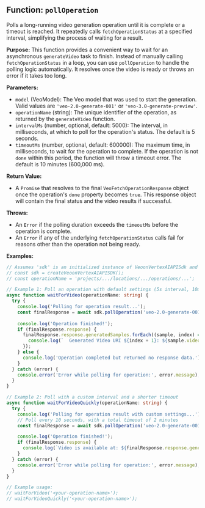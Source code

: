## Function: `pollOperation`

Polls a long-running video generation operation until it is complete or a timeout is reached. It repeatedly calls `fetchOperationStatus` at a specified interval, simplifying the process of waiting for a result.

**Purpose:**
This function provides a convenient way to wait for an asynchronous `generateVideo` task to finish. Instead of manually calling `fetchOperationStatus` in a loop, you can use `pollOperation` to handle the polling logic automatically. It resolves once the video is ready or throws an error if it takes too long.

**Parameters:**
- `model` (VeoModel): The Veo model that was used to start the generation. Valid values are `'veo-2.0-generate-001'` or `'veo-3.0-generate-preview'`.
- `operationName` (string): The unique identifier of the operation, as returned by the `generateVideo` function.
- `intervalMs` (number, optional, default: 5000): The interval, in milliseconds, at which to poll for the operation's status. The default is 5 seconds.
- `timeoutMs` (number, optional, default: 600000): The maximum time, in milliseconds, to wait for the operation to complete. If the operation is not `done` within this period, the function will throw a timeout error. The default is 10 minutes (600,000 ms).

**Return Value:**
- A `Promise` that resolves to the final `VeoFetchOperationResponse` object once the operation's `done` property becomes `true`. This response object will contain the final status and the video results if successful.

**Throws:**
- An `Error` if the polling duration exceeds the `timeoutMs` before the operation is complete.
- An `Error` if any of the underlying `fetchOperationStatus` calls fail for reasons other than the operation not being ready.

**Examples:**

```typescript
// Assumes 'sdk' is an initialized instance of VeoonVertexAIAPISdk and 'operationName' is a valid string from a generateVideo call.
// const sdk = createVeoonVertexAIAPISDK();
// const operationName = 'projects/.../locations/.../operations/...';

// Example 1: Poll an operation with default settings (5s interval, 10min timeout)
async function waitForVideo(operationName: string) {
  try {
    console.log('Polling for operation result...');
    const finalResponse = await sdk.pollOperation('veo-2.0-generate-001', operationName);
    
    console.log('Operation finished!');
    if (finalResponse.response) {
      finalResponse.response.generatedSamples.forEach((sample, index) => {
        console.log(`  Generated Video URI ${index + 1}: ${sample.video.uri}`);
      });
    } else {
      console.log('Operation completed but returned no response data.');
    }
  } catch (error) {
    console.error('Error while polling for operation:', error.message);
  }
}

// Example 2: Poll with a custom interval and a shorter timeout
async function waitForVideoQuickly(operationName: string) {
  try {
    console.log('Polling for operation result with custom settings...');
    // Poll every 10 seconds, with a total timeout of 2 minutes
    const finalResponse = await sdk.pollOperation('veo-2.0-generate-001', operationName, 10000, 120000);

    console.log('Operation finished!');
    if (finalResponse.response) {
      console.log(`Video is available at: ${finalResponse.response.generatedSamples[0].video.uri}`);
    }
  } catch (error) {
    console.error('Error while polling for operation:', error.message);
  }
}

// Example usage:
// waitForVideo('<your-operation-name>');
// waitForVideoQuickly('<your-operation-name>');
```